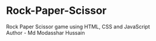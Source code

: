 # Rock-Paper-Scissor
Rock Paper Scissor game using HTML, CSS and JavaScript
<br>
Author - Md Modasshar Hussain